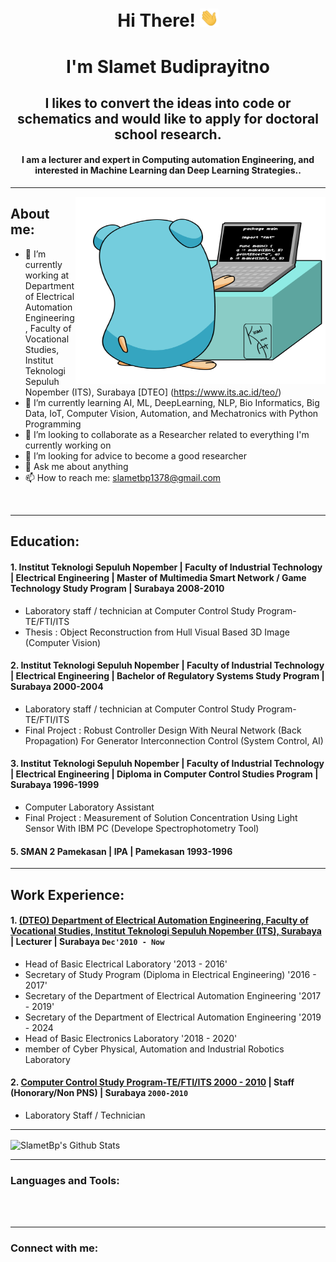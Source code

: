 <h1 align='center'> Hi There! <img src="https://github.com/SlametBp/SlametBp/blob/main/img/giphy.gif" width="30px"> </h1>

<h1 align='center'> I'm Slamet Budiprayitno </h1> 

<h2 align='center'>I likes to convert the ideas into code or schematics and would like to apply for doctoral school research.</h2>

<h4 align='center'>I am a lecturer and expert in Computing automation Engineering, and interested in Machine Learning dan Deep Learning Strategies..</h4>

---

<img align='right' src="https://github.com/SlametBp/SlametBp/blob/main/img/animate_programmer.gif" alt="Coder GIF" width="400" height="300">

## About me:
- 🔭 I’m currently working at Department of Electrical Automation Engineering, Faculty of Vocational Studies, Institut Teknologi Sepuluh Nopember (ITS), Surabaya [DTEO] (https://www.its.ac.id/teo/)
- 🌱 I’m currently learning AI, ML, DeepLearning, NLP, Bio Informatics, Big Data, IoT, Computer Vision, Automation, and Mechatronics with Python Programming
- 👯 I’m looking to collaborate as a Researcher related to everything I'm currently working on
- 🤔 I’m looking for advice to become a good researcher
- 💬 Ask me about anything
- 📫 How to reach me: slametbp1378@gmail.com

<br />

---
## Education:
#### 1. Institut Teknologi Sepuluh Nopember | Faculty of Industrial Technology | Electrical Engineering | Master of Multimedia Smart Network / Game Technology Study Program | Surabaya 2008-2010
- Laboratory staff / technician at Computer Control Study Program-TE/FTI/ITS
- Thesis : Object Reconstruction from Hull Visual Based 3D Image (Computer Vision)
#### 2. Institut Teknologi Sepuluh Nopember | Faculty of Industrial Technology | Electrical Engineering | Bachelor of Regulatory Systems Study Program | Surabaya 2000-2004
- Laboratory staff / technician at Computer Control Study Program-TE/FTI/ITS
- Final Project : Robust Controller Design With Neural Network (Back Propagation) For Generator Interconnection Control (System Control, AI)
#### 3. Institut Teknologi Sepuluh Nopember | Faculty of Industrial Technology | Electrical Engineering | Diploma in Computer Control Studies Program | Surabaya 1996-1999
- Computer Laboratory Assistant
- Final Project : Measurement of Solution Concentration Using Light Sensor With IBM PC (Develope Spectrophotometry Tool)
#### 5. SMAN 2 Pamekasan | IPA | Pamekasan 1993-1996

---
## Work Experience:
#### 1. [(DTEO) Department of Electrical Automation Engineering, Faculty of Vocational Studies, Institut Teknologi Sepuluh Nopember (ITS), Surabaya](https://www.its.ac.id/teo/) | Lecturer | Surabaya `Dec'2010 - Now`
   - Head of Basic Electrical Laboratory '2013 - 2016'
   - Secretary of Study Program (Diploma in Electrical Engineering) '2016 - 2017'
   - Secretary of the Department of Electrical Automation Engineering '2017 - 2019'
   - Secretary of the Department of Electrical Automation Engineering '2019 - 2024
   - Head of Basic Electronics Laboratory '2018 - 2020'
   - member of Cyber Physical, Automation and Industrial Robotics Laboratory
#### 2. [Computer Control Study Program-TE/FTI/ITS 2000 - 2010](https://portal.pln.co.id) | Staff (Honorary/Non PNS) | Surabaya `2000-2010`
   - Laboratory Staff / Technician

---

<img align='center' alt="SlametBp's Github Stats" src="https://github-readme-stats.vercel.app/api?username=SlametBp&show_icons=true&hide_border=true" />

---
### Languages and Tools:



<br />
<br />

---
### Connect with me:



[webdev]: https://github.com/SlametBp/SlametBp
